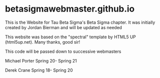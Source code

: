 # betasigmawebmaster.github.io

This is the Website for Tau Beta Sigma's Beta Sigma chapter.
It was initially created by Jordan Bierman and will be updated as needed

This website was based on the "spectral" template by HTML5 UP (html5up.net). Many thanks, good sir!

This code will be passed down to successive webmasters

Michael Porter Spring 20- Spring 21

Derek Crane Spring 18- Spring 20
